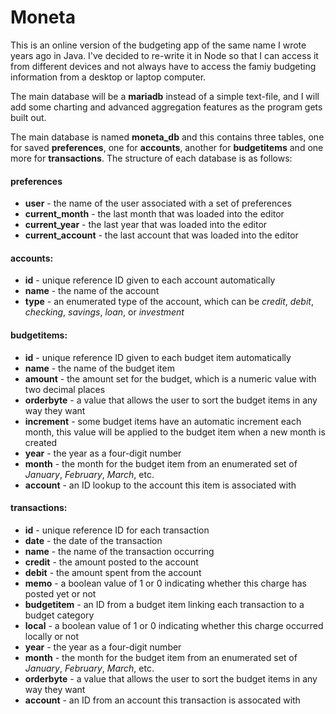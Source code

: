 # Moneta
This is an online version of the budgeting app of the same name I wrote years ago in Java. I've decided 
to re-write it in Node so that I can access it from different devices and not always have to access the 
famiy budgeting information from a desktop or laptop computer.

The main database will be a **mariadb** instead of a simple text-file, and I will add some charting and
advanced aggregation features as the program gets built out.

The main database is named **moneta_db** and this contains three tables, one for saved **preferences**, one for **accounts**, another for **budgetitems** and one more for **transactions**. The structure of each database is as follows:

#### preferences

* **user** - the name of the user associated with a set of preferences
* **current_month** - the last month that was loaded into the editor
* **current_year** - the last year that was loaded into the editor
* **current_account** - the last account that was loaded into the editor

#### accounts:

* **id** - unique reference ID given to each account automatically
* **name** - the name of the account
* **type** - an enumerated type of the account, which can be *credit*, *debit*, *checking*, *savings*, *loan*, or *investment*

#### budgetitems:

* **id** - unique reference ID given to each budget item automatically
* **name** - the name of the budget item
* **amount** - the amount set for the budget, which is a numeric value with two decimal places
* **orderbyte** - a value that allows the user to sort the budget items in any way they want
* **increment** - some budget items have an automatic increment each month, this value will be applied to the budget item when a new month is created
* **year** - the year as a four-digit number
* **month** - the month for the budget item from an enumerated set of *January*, *February*, *March*, etc.
* **account** - an ID lookup to the account this item is associated with

#### transactions:

* **id** - unique reference ID for each transaction
* **date** - the date of the transaction
* **name** - the name of the transaction occurring
* **credit** - the amount posted to the account
* **debit** - the amount spent from the account
* **memo** - a boolean value of 1 or 0 indicating whether this charge has posted yet or not
* **budgetitem** - an ID from a budget item linking each transaction to a budget category
* **local** - a boolean value of 1 or 0 indicating whether this charge occurred locally or not
* **year** - the year as a four-digit number
* **month** - the month for the budget item from an enumerated set of *January*, *February*, *March*, etc.
* **orderbyte** - a value that allows the user to sort the budget items in any way they want
* **account** - an ID from an account this transaction is assocated with

